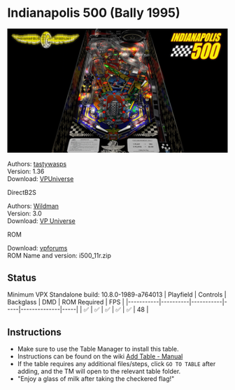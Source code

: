 # Indianapolis 500 (Bally 1995)

![Table Preview](../../images/vpx-indy500-preview.png)

Authors: [tastywasps](https://vpuniverse.com/profile/44724-tastywasps/)  
Version: 1.36  
Download: [VPUniverse](https://vpuniverse.com/files/file/14539-indianapolis-500-bally-1995/)

DirectB2S

Authors: [Wildman](https://vpuniverse.com/profile/5-wildman/)  
Version: 3.0  
Download: [VP Universe](https://vpuniverse.com/files/file/3737-indianapolis-500-bally-1995/)

ROM

Download: [vpforums](https://www.vpforums.org/index.php?app=downloads&showfile=1266)  
ROM Name and version: i500_11r.zip

## Status 

Minimum VPX Standalone build: 10.8.0-1989-a764013
| Playfield | Controls | Backglass | DMD | ROM Required | FPS | 
|-----------|----------|-----------|-----|--------------|-----|
| :white_check_mark: | :white_check_mark: | :white_check_mark: | :white_check_mark: | :white_check_mark: | 48 |

## Instructions

- Make sure to use the Table Manager to install this table.
- Instructions can be found on the wiki [Add Table - Manual](https://github.com/LegendsUnchained/vpx-standalone-alp4k/wiki/%5B04%5D-%F0%9F%A7%A1-TM-%E2%80%90-Other-Features#add-table---manual)
- If the table requires any additional files/steps, click `GO TO TABLE` after adding, and the TM will open to the relevant table folder.
- "Enjoy a glass of milk after taking the checkered flag!"

